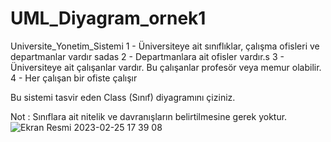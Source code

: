 # UML_Diyagram_ornek1
Universite_Yonetim_Sistemi
1 - Üniversiteye ait sınıflıklar, çalışma ofisleri ve departmanlar vardır sadas
2 - Departmanlara ait ofisler vardır.s
3 - Üniversiteye ait çalışanlar vardır. Bu çalışanlar profesör veya memur olabilir.
4 - Her çalışan bir ofiste çalışır

Bu sistemi tasvir eden Class (Sınıf) diyagramını çiziniz.

Not : Sınıflara ait nitelik ve davranışların belirtilmesine gerek yoktur.![Ekran Resmi 2023-02-25 17 39 08](https://user-images.githubusercontent.com/77198924/221363141-bda59f6c-36d6-41b7-bcdf-079f1d720f3e.png)
